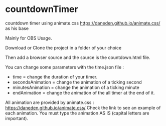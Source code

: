 # countdownTimer
countdown timer using animate.css https://daneden.github.io/animate.css/ as his base 

Mainly for OBS Usage.

Download or Clone the project in a folder of your choice

Then add a browser source and the source is the countdown.html file.

You can change some parameters with the time.json file :
- time = change the duration of your timer.
- secondsAnimation = change the animation of a ticking second
- minutesAnimation = change the animation of a ticking minute
- endAnimation = change the animation of the all timer at the end of it.

All animation are provided by animate.css : https://daneden.github.io/animate.css/
Check the link to see an example of each animation.
You must type the animation AS IS (capital letters are important).
